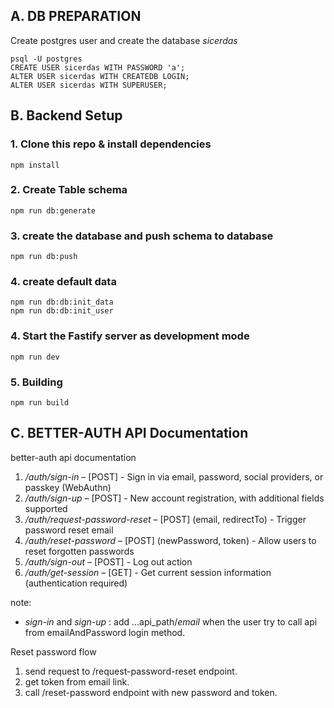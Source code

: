 ## A. DB PREPARATION
Create postgres user and create the database *sicerdas*
```
psql -U postgres
CREATE USER sicerdas WITH PASSWORD 'a';
ALTER USER sicerdas WITH CREATEDB LOGIN;
ALTER USER sicerdas WITH SUPERUSER;
```

## B. Backend Setup
### 1. Clone this repo & install dependencies
`npm install`

### 2. Create Table schema
`npm run db:generate`

### 3. create the database and push schema to database
`npm run db:push`

### 4. create default data
```
npm run db:db:init_data
npm run db:db:init_user
```

### 4. Start the Fastify server as development mode
```
npm run dev
```

### 5. Building
```
npm run build
```

## C. BETTER-AUTH API Documentation
better-auth api documentation
1. */auth/sign-in* – [POST] - Sign in via email, password, social providers, or passkey (WebAuthn)
2. */auth/sign-up* – [POST] - New account registration, with additional fields supported
3. */auth/request-password-reset* – [POST] (email, redirectTo) - Trigger password reset email
4. */auth/reset-password* – [POST] (newPassword, token) - Allow users to reset forgotten passwords
5. */auth/sign-out* – [POST] - Log out action
6. */auth/get-session* – [GET] - Get current session information (authentication required)

note:
- *sign-in* and *sign-up* : add ...api_path/*email* when the user try to call api from emailAndPassword login method.

Reset password flow
1. send request to /request-password-reset endpoint.
2. get token from email link.
3. call /reset-password endpoint with new password and token.

